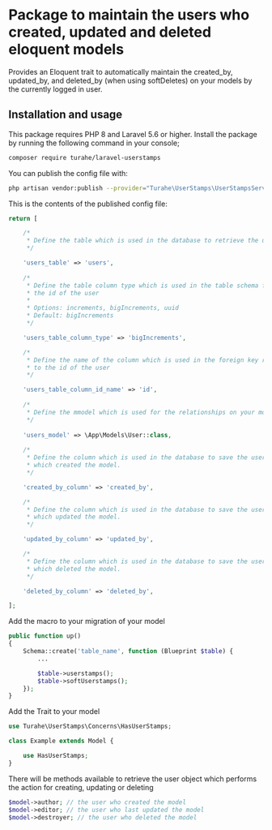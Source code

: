 # Package to maintain the users who created, updated and deleted eloquent models

Provides an Eloquent trait to automatically maintain the created_by, updated_by, and deleted_by (when using softDeletes)
on your models by the currently logged in user.



## Installation and usage

This package requires PHP 8 and Laravel 5.6 or higher. Install the package by running the following command in your console;

``` bash
composer require turahe/laravel-userstamps
```

You can publish the config file with:

``` bash
php artisan vendor:publish --provider="Turahe\UserStamps\UserStampsServiceProvider" --tag="config"
```

This is the contents of the published config file:

``` php
return [

    /*
     * Define the table which is used in the database to retrieve the users
     */

    'users_table' => 'users',
    
    /*
     * Define the table column type which is used in the table schema for
     * the id of the user
     *
     * Options: increments, bigIncrements, uuid
     * Default: bigIncrements
     */

    'users_table_column_type' => 'bigIncrements',

    /*
     * Define the name of the column which is used in the foreign key reference
     * to the id of the user
     */

    'users_table_column_id_name' => 'id',
    
    /*
     * Define the mmodel which is used for the relationships on your models
     */
    
    'users_model' => \App\Models\User::class,
    
    /*
     * Define the column which is used in the database to save the user's id
     * which created the model.
     */

    'created_by_column' => 'created_by',

    /*
     * Define the column which is used in the database to save the user's id
     * which updated the model.
     */

    'updated_by_column' => 'updated_by',

    /*
     * Define the column which is used in the database to save the user's id
     * which deleted the model.
     */

    'deleted_by_column' => 'deleted_by',

];
```

Add the macro to your migration of your model

``` php
public function up()
{
    Schema::create('table_name', function (Blueprint $table) {
        ...

        $table->userstamps();
        $table->softUserstamps();
    });
}   
```

Add the Trait to your model

``` php
use Turahe\UserStamps\Concerns\HasUserStamps;

class Example extends Model {

    use HasUserStamps;
}
```

There will be methods available to retrieve the user object which performs the action for creating, updating or deleting

``` php
$model->author; // the user who created the model
$model->editor; // the user who last updated the model
$model->destroyer; // the user who deleted the model
```
